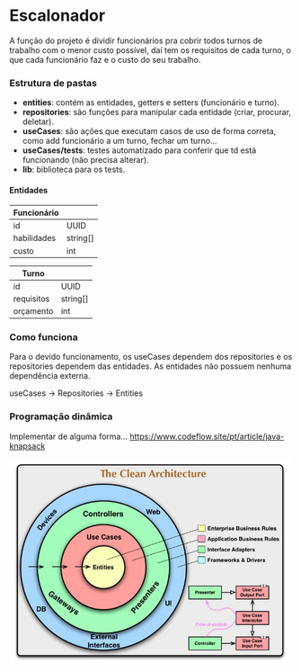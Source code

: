 # Escalonador

A função do projeto é dividir funcionários pra cobrir todos turnos de trabalho com o menor custo possível, daí tem os requisitos de cada turno, o que cada funcionário faz e o custo do seu trabalho.

### Estrutura de pastas
- **entities**: contém as entidades, getters e setters (funcionário e turno).
- **repositories**: são funções para manipular cada entidade (criar, procurar, deletar).
- **useCases**: são ações que executam casos de uso de forma correta, como add funcionário a um turno, fechar um turno...
- **useCases/tests**: testes automatizado para conferir que td está funcionando (não precisa alterar).
- **lib**: biblioteca para os tests.

#### Entidades

| Funcionário |          |
|-------------|----------|
| id          | UUID     |
| habilidades | string[] |
| custo       | int      |

| Turno      |          |
|------------|----------|
| id         | UUID     |
| requisitos | string[] |
| orçamento  | int      |

### Como funciona
Para o devido funcionamento, os useCases dependem dos repositories e os repositories dependem das entidades. As entidades não possuem nenhuma dependência externa.

useCases -> Repositories -> Entities

### Programação dinâmica

Implementar de alguma forma...
https://www.codeflow.site/pt/article/java-knapsack

<img src="CleanArchitecture.jpg" alt="clean architecture" width="500"/>


